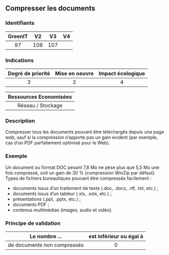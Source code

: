 ## Compresser les documents

### Identifiants

| GreenIT |  V2  |  V3  |  V4  |
|:-------:|:----:|:----:|:----:|
|  97    | 108  | 107  |      |

### Indications

| Degré de priorité |      Mise en oeuvre       |  Impact écologique    |
|:-------------------:|:-------------------------:|:---------------------:|
| 3 | 2 | 4 |

|Ressources Economisées                                      |
|:----------------------------------------------------------:|
|  Réseau / Stockage  |

### Description

Compresser tous les documents pouvant être téléchargés depuis une page web, sauf si la compression n’apporte pas un gain évident (par exemple, cas d’un PDF parfaitement optimisé pour le Web).

### Exemple

Un document au format DOC pesant 7,8 Mo ne pèse plus que 5,5 Mo une fois compressé, soit un gain de 30 % (compression WinZip par défaut).
Types de fichiers bureautiques pouvant être compressés facilement :
 - documents issus d’un traitement de texte (.doc, .docx, .rtf, .txt, etc.) ;
 - documents issus d’un tableur (.xls, .xslx, etc.) ;
 - présentations (.ppt, .pptx, etc.) ;
 - documents PDF ; 
 - contenus multimédias (images, audio et vidéo).

### Principe de validation

| Le nombre ...     | est inférieur ou égal à   |  
|-------------------|:-------------------------:|
| de documents non compressés   | 0  |
